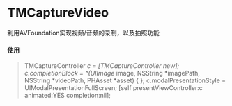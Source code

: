# TMCaptureVideo
利用AVFoundation实现视频/音频的录制，以及拍照功能

#### 使用
> TMCaptureController *c = [TMCaptureController new];
> c.completionBlock = ^(UIImage* image, NSString *imagePath, NSString *videoPath, PHAsset *asset) {
> };
> c.modalPresentationStyle = UIModalPresentationFullScreen;
> [self presentViewController:c animated:YES completion:nil];

